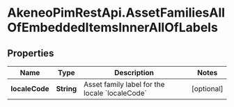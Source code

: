 # AkeneoPimRestApi.AssetFamiliesAllOfEmbeddedItemsInnerAllOfLabels

## Properties

Name | Type | Description | Notes
------------ | ------------- | ------------- | -------------
**localeCode** | **String** | Asset family label for the locale &#x60;localeCode&#x60; | [optional] 


